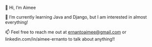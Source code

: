 👋 Hi, I’m Aimee

🌱 I’m currently learning Java and Django, but I am interested in almost everything!

📫 Feel free to reach me out at ernantoaimee@gmail.com or linkedin.com/in/aimee-ernanto to talk about anything!!
